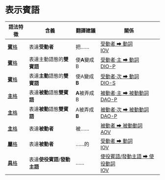 # 表示賓語

|語法特徵|含義|翻譯建議|關係|
|-|-|-|-|
|[**賓**格](https://assets-hk.wikipali.org/pali-handbook/zh-Hans/declension/acc.html)|表達**受動者**|把……|[受動者 ➡ 動詞<br>IOV](https://assets-hk.wikipali.org/pali-handbook/zh-Hans/basic-relation/acc/acc-iov.html)|
|[**賓**格](https://assets-hk.wikipali.org/pali-handbook/zh-Hans/declension/acc.html)|表達主動語態的**雙賓語**|使**A**變成B|[受動者·主 ➡ 動詞<br>DIO-P](https://assets-hk.wikipali.org/pali-handbook/zh-Hans/basic-relation/acc/acc-dio.html#dio-p)|
|[**賓**格](https://assets-hk.wikipali.org/pali-handbook/zh-Hans/declension/acc.html)|表達**主動**語態的**雙賓語**|使A變成**B**|[受動者·次 ➡ 動詞<br>DIO-S](https://assets-hk.wikipali.org/pali-handbook/zh-Hans/basic-relation/acc/acc-dio.html#dio-s)|
|[**主**格](https://assets-hk.wikipali.org/pali-handbook/zh-Hans/declension/nom.html)|表達**被動**語態**雙賓語**|**A**被弄成B|[被動者·主 ➡ 被動動詞<br>DAO-P](https://assets-hk.wikipali.org/pali-handbook/zh-Hans/basic-relation/nom/nom-dao.html)|
|[**主**格](https://assets-hk.wikipali.org/pali-handbook/zh-Hans/declension/nom.html)|表達**被動**語態**雙賓語**|A被弄成**B**|[被動者·次 ➡ 被動動詞<br>DAO-P](https://assets-hk.wikipali.org/pali-handbook/zh-Hans/basic-relation/nom/nom-dao.html)|
|[**主**格](https://assets-hk.wikipali.org/pali-handbook/zh-Hans/declension/nom.html)|表達**被動者**|被……|[被動者 ➡ 被動動詞<br>AOV](https://assets-hk.wikipali.org/pali-handbook/zh-Hans/basic-relation/nom/nom-aov.html)|
|[**屬**格](https://assets-hk.wikipali.org/pali-handbook/zh-Hans/declension/nom.html)|表達**被動者**|……的|[受動者 ➡ 動詞<br>IOV](https://assets-hk.wikipali.org/pali-handbook/zh-Hans/basic-relation/gen/gen-iov.html)|
|[**具**格](https://assets-hk.wikipali.org/pali-handbook/zh-Hans/declension/inst.html)|表達**使役賓語**/**發動主語**|……|[使役賓語/發動主語 ➡ 使役動詞<br>IOV](https://assets-hk.wikipali.org/pali-handbook/zh-Hans/basic-relation/verb/cau_verb.html)|
